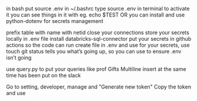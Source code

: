 in bash
	put source .env in ~/.bashrc
	type source .env in terminal to activate it
	you can see things in it with eg. echo $TEST
OR
you can install and use python-dotenv for secrets management

prefix table with name with netid
close your connections
store your secrets locally in .env file
install databricks-sql-connector
put your secrets in github actions so the code can run
create file in .env and use for your secrets, use touch
git status tells you what’s going up, so you can use to ensure .env isn’t going

use query.py to put your queries like prof Gifts
Multiline insert at the same time has been put on the slack


Go to setting, developer, manage and "Generate new token"
Copy the token and use